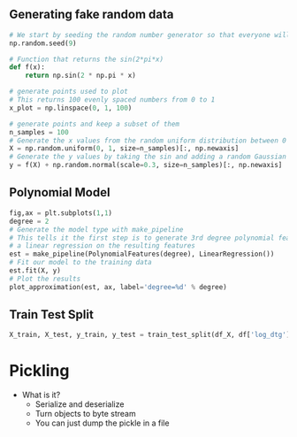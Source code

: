 ## Generating fake random data

```python
# We start by seeding the random number generator so that everyone will have the same "random" results
np.random.seed(9)

# Function that returns the sin(2*pi*x)
def f(x):
    return np.sin(2 * np.pi * x)

# generate points used to plot
# This returns 100 evenly spaced numbers from 0 to 1
x_plot = np.linspace(0, 1, 100)

# generate points and keep a subset of them
n_samples = 100
# Generate the x values from the random uniform distribution between 0 and 1
X = np.random.uniform(0, 1, size=n_samples)[:, np.newaxis]
# Generate the y values by taking the sin and adding a random Gaussian (normal) noise term
y = f(X) + np.random.normal(scale=0.3, size=n_samples)[:, np.newaxis]
```

## Polynomial Model
```python
fig,ax = plt.subplots(1,1)
degree = 2
# Generate the model type with make_pipeline
# This tells it the first step is to generate 3rd degree polynomial features in the input features and then run
# a linear regression on the resulting features
est = make_pipeline(PolynomialFeatures(degree), LinearRegression())
# Fit our model to the training data
est.fit(X, y)
# Plot the results
plot_approximation(est, ax, label='degree=%d' % degree)
```

## Train Test Split
```python
X_train, X_test, y_train, y_test = train_test_split(df_X, df['log_dtg'], test_size=0.25)
```

# Pickling
- What is it?
  - Serialize and deserialize
  - Turn objects to byte stream
  - You can just dump the pickle in a file
